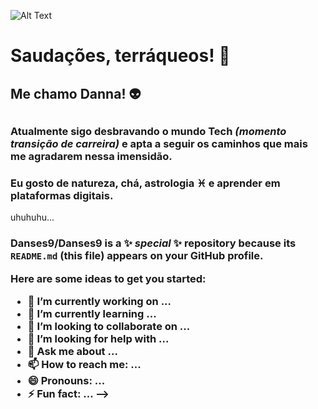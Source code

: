 ![Alt Text](https://media.giphy.com/media/KfBbmcllklLRdwO0Ep/giphy.gif)

# Saudações, terráqueos! :vulcan_salute: <h3>
## Me chamo Danna! :alien: <h2>
### Atualmente sigo desbravando o mundo **Tech** *(momento transição de carreira)* e apta a seguir os caminhos que mais me agradarem nessa imensidão.<h3>
### Eu gosto de natureza, chá, astrologia ♓ e aprender em plataformas digitais. 
   uhuhuhu...  <h3>  

**Danses9/Danses9** is a ✨ _special_ ✨ repository because its `README.md` (this file) appears on your GitHub profile.

Here are some ideas to get you started:

- 🔭 I’m currently working on ...
- 🌱 I’m currently learning ...
- 👯 I’m looking to collaborate on ...
- 🤔 I’m looking for help with ...
- 💬 Ask me about ...
- 📫 How to reach me: ...
- 😄 Pronouns: ...
- ⚡ Fun fact: ...
-->
